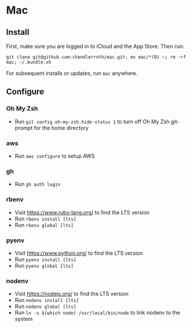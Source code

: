 # Mac

## Install

First, make sure you are logged in to iCloud and the App Store. Then run:

`git clone git@github.com:chandlerroth/mac.git; mv mac/*(D) ~; rm -rf mac; ~/.bundle.sh`

For subsequent installs or updates, run `mac` anywhere.

## Configure

### Oh My Zsh

- Run `git config oh-my-zsh.hide-status 1` to turn off Oh My Zsh git-prompt for the home directory

### aws

- Run `aws configure` to setup AWS

### gh

- Run `gh auth login`

### rbenv

- Visit https://www.ruby-lang.org/ to find the LTS version
- Run `rbenv install [lts]`
- Run `rbenv global [lts]`

### pyenv

- Visit https://www.python.org/ to find the LTS version
- Run `pyenv install [lts]`
- Run `pyenv global [lts]`

### nodenv

- Visit https://nodejs.org/ to find the LTS version
- Run `nodenv install [lts]`
- Run `nodenv global [lts]`
- Run `ln -s $(which node) /usr/local/bin/node` to link nodenv to the system
